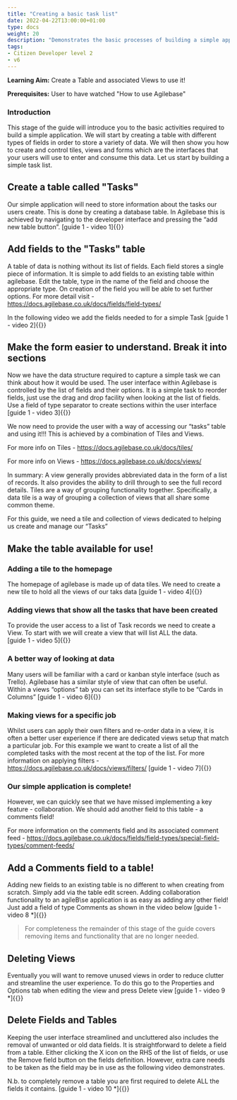 ```yaml
---
title: "Creating a basic task list"
date: 2022-04-22T13:00:00+01:00
type: docs
weight: 20
description: "Demonstrates the basic processes of building a simple application, a good starting point"
tags:
- Citizen Developer level 2
- v6
---
```

**Learning Aim:** Create a Table and associated Views to use it!

**Prerequisites:** User to have watched "How to use Agilebase"

### Introduction
This stage of the guide will introduce you to the basic activities required to build a simple application. We will start by creating a table with different types of fields in order to store a variety of data. We will then show you how to create and control tiles, views and forms which are the interfaces that your users will use to enter and consume this data.
Let us start by building a simple task list.


## Create a table called "Tasks"
Our simple application will need to store information about the tasks our users create. This is done by creating a database table. In Agilebase this is achieved by navigating to the developer interface and pressing the “add new table button”. 
[guide 1 - video 1]{{<youtube id="-kY2RRzKqxQ">}}
           
## Add fields to the "Tasks" table
A table of data is nothing without its list of fields. Each field stores a single piece of information. It is simple to add fields to an existing table within agilebase. 
Edit the table, type in the name of the field and choose the appropriate type. On creation of the field you will be able to set further options. 
For more detail visit - https://docs.agilebase.co.uk/docs/fields/field-types/
           
In the following video we add the fields needed to for a simple Task
[guide 1 - video 2]{{<youtube id="SannBQNKlKk">}}           

## Make the form easier to understand. Break it into sections
Now we have the data structure required to capture a simple task we can think about how it would be used. The user interface within Agilebase is controlled by the list of fields and their options. It is a simple task to reorder fields, just use the drag and drop facility when looking at the list of fields. 
Use a field of type separator to create sections within the user interface
[guide 1 - video 3]{{<youtube id="c8XMlhoiuSM">}}   

We now need to provide the user with a way of accessing our “tasks” table and using it!!! This is achieved by a combination of Tiles and Views.
           
For more info on Tiles - https://docs.agilebase.co.uk/docs/tiles/
           
For more info on Views - https://docs.agilebase.co.uk/docs/views/ 
           
In summary: 
A view generally provides abbreviated data in the form of a list of records. It also provides the ability to drill through to see the full record details. 
Tiles are a way of grouping functionality together. Specifically, a data tile is a way of grouping a collection of views that all share some common theme. 

For this guide, we need a tile and collection of views dedicated to helping us create and manage our “Tasks”

           
## Make the table available for use!
### Adding a tile to the homepage
The homepage of agilebase is made up of data tiles. We need to create a new tile to hold all the views of our taks data
[guide 1 - video 4]{{<youtube id="7hA7-VzX_A8">}} 
           
### Adding views that show all the tasks that have been created
To provide the user access to a list of Task records we need to create a View. To start with we will create a view that will list ALL the data.      
[guide 1 - video 5]{{<youtube id="ZwAcJz3jBhs">}}           
           
### A better way of looking at data
Many users will be familiar with a card or kanban style interface (such as Trello). Agilebase has a similar style of view that can often be useful.  
Within a views “options” tab you can set its interface stylle to be “Cards in Columns”
[guide 1 - video 6]{{<youtube id="HeZxfiLZR_k">}}
           
### Making views for a specific job
Whilst users can apply their own filters and re-order data in a view, it is often a better user experience if there are dedicated views setup that match a particular job. For this example we want to create a list of all the completed tasks with the most recent at the top of the list.
For more information on applying filters - https://docs.agilebase.co.uk/docs/views/filters/ 
[guide 1 - video 7]{{<youtube id="2755kBKLKzk">}}
          
### Our simple application is complete!
However, we can quickly see that we have missed implementing a key feature - collaboration. We should add another field to this table - a comments field!
           
For more information on the comments field and its associated comment feed - https://docs.agilebase.co.uk/docs/fields/field-types/special-field-types/comment-feeds/

           
## Add a Comments field to a table!
Adding new fields to an existing table is no different to when creating from scratch. Simply add via the table edit screen.
Adding collaboration functionality to an agileB\se application is as easy as adding any other field! Just add a field of type Comments as shown in the video below
[guide 1 - video 8 *]{{<youtube id="VqpAmdVJiVc">}}    
        

> For completeness the remainder of this stage of the guide covers removing items and functionality that are no longer needed.
           
## Deleting Views 
Eventually you will want to remove unused views in order to reduce clutter and streamline the user experience. To do this go to the Properties and Options tab when editing the view and press Delete view 
[guide 1 - video 9 *]{{<youtube id="YfCz-9Fjt7g">}}  
           
## Delete Fields and Tables 
Keeping the user interface streamlined and uncluttered also includes the removal of unwanted or old data fields.
It is straightforward to delete a field from a table. Either clicking the X icon on the RHS of the list of fields, or use the Remove field button on the fields definition. However, extra care needs to be taken as the field may be in use as the following video demonstrates.
           
N.b. to completely remove a table you are first required to delete ALL the fields it contains.
[guide 1 - video 10 *]{{<youtube id="5ExSypK06W8">}}             

